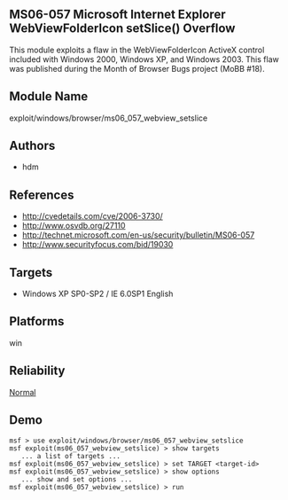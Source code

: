 ## MS06-057 Microsoft Internet Explorer WebViewFolderIcon setSlice() Overflow

This module exploits a flaw in the WebViewFolderIcon ActiveX 
control included with Windows 2000, Windows XP, and Windows 
2003. This flaw was published during the Month of Browser 
Bugs project (MoBB #18).


## Module Name
exploit/windows/browser/ms06_057_webview_setslice

## Authors
* hdm


## References
* http://cvedetails.com/cve/2006-3730/
* http://www.osvdb.org/27110
* http://technet.microsoft.com/en-us/security/bulletin/MS06-057
* http://www.securityfocus.com/bid/19030



## Targets
* Windows XP SP0-SP2 / IE 6.0SP1 English


## Platforms
win

## Reliability
[Normal](https://github.com/rapid7/metasploit-framework/wiki/Exploit-Ranking)

## Demo

```
msf > use exploit/windows/browser/ms06_057_webview_setslice
msf exploit(ms06_057_webview_setslice) > show targets
   ... a list of targets ...
msf exploit(ms06_057_webview_setslice) > set TARGET <target-id>
msf exploit(ms06_057_webview_setslice) > show options
   ... show and set options ...
msf exploit(ms06_057_webview_setslice) > run
```
    
    